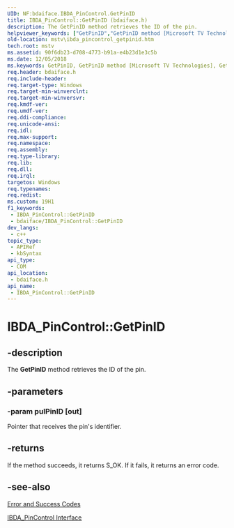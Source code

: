 ```yaml
---
UID: NF:bdaiface.IBDA_PinControl.GetPinID
title: IBDA_PinControl::GetPinID (bdaiface.h)
description: The GetPinID method retrieves the ID of the pin.
helpviewer_keywords: ["GetPinID","GetPinID method [Microsoft TV Technologies]","GetPinID method [Microsoft TV Technologies]","IBDA_PinControl interface","IBDA_PinControl interface [Microsoft TV Technologies]","GetPinID method","IBDA_PinControl.GetPinID","IBDA_PinControl::GetPinID","IBDA_PinControlGetPinID","bdaiface/IBDA_PinControl::GetPinID","mstv.ibda_pincontrol_getpinid"]
old-location: mstv\ibda_pincontrol_getpinid.htm
tech.root: mstv
ms.assetid: 90f6db23-d708-4773-b91a-e4b23d1e3c5b
ms.date: 12/05/2018
ms.keywords: GetPinID, GetPinID method [Microsoft TV Technologies], GetPinID method [Microsoft TV Technologies],IBDA_PinControl interface, IBDA_PinControl interface [Microsoft TV Technologies],GetPinID method, IBDA_PinControl.GetPinID, IBDA_PinControl::GetPinID, IBDA_PinControlGetPinID, bdaiface/IBDA_PinControl::GetPinID, mstv.ibda_pincontrol_getpinid
req.header: bdaiface.h
req.include-header: 
req.target-type: Windows
req.target-min-winverclnt: 
req.target-min-winversvr: 
req.kmdf-ver: 
req.umdf-ver: 
req.ddi-compliance: 
req.unicode-ansi: 
req.idl: 
req.max-support: 
req.namespace: 
req.assembly: 
req.type-library: 
req.lib: 
req.dll: 
req.irql: 
targetos: Windows
req.typenames: 
req.redist: 
ms.custom: 19H1
f1_keywords:
 - IBDA_PinControl::GetPinID
 - bdaiface/IBDA_PinControl::GetPinID
dev_langs:
 - c++
topic_type:
 - APIRef
 - kbSyntax
api_type:
 - COM
api_location:
 - bdaiface.h
api_name:
 - IBDA_PinControl::GetPinID
---
```


# IBDA_PinControl::GetPinID


## -description

The <b>GetPinID</b> method retrieves the ID of the pin.

## -parameters

### -param pulPinID [out]

Pointer that receives the pin's identifier.

## -returns

If the method succeeds, it returns S_OK. If it fails, it returns an error code.

## -see-also

<a href="/windows/desktop/DirectShow/error-and-success-codes">Error and Success Codes</a>



<a href="/windows/desktop/api/bdaiface/nn-bdaiface-ibda_pincontrol">IBDA_PinControl Interface</a>

